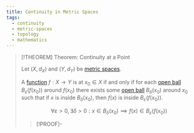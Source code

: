 ```yaml
---
title: Continuity in Metric Spaces
tags:
  - continuity
  - metric-spaces
  - topology
  - mathematics
---
```


>[!THEOREM] Theorem: Continuity at a Point
>
>Let $(X, d_X)$ and $(Y, d_Y)$ be [metric spaces](./index.md).
>
>A [function](../../Analysis/Functions/Functions.md) $f: X \to Y$ is [](../Continuity/index.md#^continuity-at-a-point) at $x_0 \in X$ if and only if for each [open ball](./index.md) $B_\varepsilon(f(x_0))$ around $f(x_0)$ there exists some [open ball](./index.md) $B_\delta(x_0)$ around $x_0$ such that if $x$ is inside $B_\delta(x_0)$, then $f(x)$ is inside $B_\varepsilon(f(x_0))$.
>
>$$
>\forall \varepsilon \gt 0, \exists \delta \gt 0: x \in B_\delta(x_0) \implies f(x) \in B_\varepsilon(f(x_0))
>$$
>
>>[!PROOF]-
>>
>>
>>
>